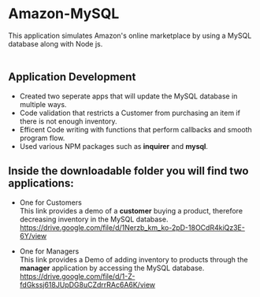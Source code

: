 
# Amazon-MySQL
This application simulates Amazon's online marketplace by using a MySQL database along with Node js.<br><br>

## Application Development
* Created two seperate apps that will update the MySQL database in multiple ways.<br>
* Code validation that restricts a Customer from purchasing an item if there is not enough inventory. <br>
* Efficent Code writing with functions that perform callbacks and smooth program flow.<br>
* Used various NPM packages such as **inquirer** and **mysql**. <br>

## Inside the downloadable folder you will find two applications:
* One for Customers <br>
      This link provides a demo of a **customer** buying a product, therefore decreasing inventory in the MySQL database.
https://drive.google.com/file/d/1Nerzb_km_ko-2pD-18OCdR4kiQz3E-6Y/view

* One for Managers <br>
      This link provides a Demo of adding inventory to products through the **manager** application by accessing the MySQL database.
https://drive.google.com/file/d/1-Z-fdGkssj618JUpDG8uCZdrrRAc6A6K/view


